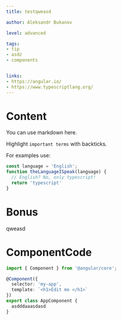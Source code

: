 ```yaml
---
title: testqweasd

author: Aleksandr Bukanov

level: advanced

tags:
- tip
- asdz
- components


links:
- https://angular.io/
- https://www.typescriptlang.org/
---
```


# Content

You can use markdown here.

Highlight `important terms` with backticks.

For examples use:
```typescript
const language = 'English';
function theLanguageISpeak(language) {
  // English? No, only typescript!
  return 'typescript'
}
```

# Bonus
qweasd

# ComponentCode
```typescript
import { Component } from '@angular/core';

@Component({
  selector: 'my-app',
  template: `<h1>Edit me </h1>`
})
export class AppComponent {
  asdddaaasdasd
}
```